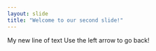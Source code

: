 ```yaml
---
layout: slide
title: "Welcome to our second slide!"
---
```

My new line of text
Use the left arrow to go back!